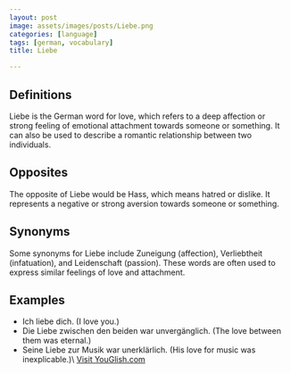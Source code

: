 ```yaml
---
layout: post
image: assets/images/posts/Liebe.png
categories: [language]
tags: [german, vocabulary]
title: Liebe

---
```


## Definitions

Liebe is the German word for love, which refers to a deep affection or strong feeling of emotional attachment towards someone or something. It can also be used to describe a romantic relationship between two individuals.

## Opposites

The opposite of Liebe would be Hass, which means hatred or dislike. It represents a negative or strong aversion towards someone or something.

## Synonyms

Some synonyms for Liebe include Zuneigung (affection), Verliebtheit (infatuation), and Leidenschaft (passion). These words are often used to express similar feelings of love and attachment.

## Examples

- Ich liebe dich. (I love you.)
- Die Liebe zwischen den beiden war unvergänglich. (The love between them was eternal.)
- Seine Liebe zur Musik war unerklärlich. (His love for music was inexplicable.)\ <a id="yg-widget-0" class="youglish-widget" data-query="Liebe" data-lang="german" data-components="8412" data-auto-start="0" data-bkg-color="theme_light" data-title="How%20to%20pronounce%20Liebe%20in%20German"  rel="nofollow" href="https://youglish.com">Visit YouGlish.com</a><script async src="https://youglish.com/public/emb/widget.js" charset="utf-8"></script>